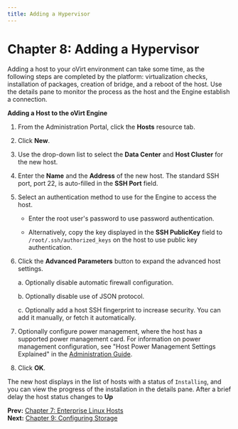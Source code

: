 ```yaml
---
title: Adding a Hypervisor
---
```


# Chapter 8: Adding a Hypervisor

Adding a host to your oVirt environment can take some time, as the following steps are completed by the platform: virtualization checks, installation of packages, creation of bridge, and a reboot of the host. Use the details pane to monitor the process as the host and the Engine establish a connection.

**Adding a Host to the oVirt Engine**

1. From the Administration Portal, click the **Hosts** resource tab.

2. Click **New**.

3. Use the drop-down list to select the **Data Center** and **Host Cluster** for the new host.

4. Enter the **Name** and the **Address** of the new host. The standard SSH port, port 22, is auto-filled in the **SSH Port** field.

5. Select an authentication method to use for the Engine to access the host.

    * Enter the root user's password to use password authentication.

    * Alternatively, copy the key displayed in the **SSH PublicKey** field to `/root/.ssh/authorized_keys` on the host to use public key authentication.

6. Click the **Advanced Parameters** button to expand the advanced host settings.

    a. Optionally disable automatic firewall configuration.

    b. Optionally disable use of JSON protocol.

    c. Optionally add a host SSH fingerprint to increase security. You can add it manually, or fetch it automatically.

7. Optionally configure power management, where the host has a supported power management card. For information on power management configuration, see "Host Power Management Settings Explained" in the [Administration Guide](/documentation/admin-guide/administration-guide/).

8. Click **OK**.

The new host displays in the list of hosts with a status of `Installing`, and you can view the progress of the installation in the details pane. After a brief delay the host status changes to **Up**

**Prev:** [Chapter 7: Enterprise Linux Hosts](../chap-Enterprise_Linux_Hosts) <br>
**Next:** [Chapter 9: Configuring Storage](../chap-Configuring_Storage)
